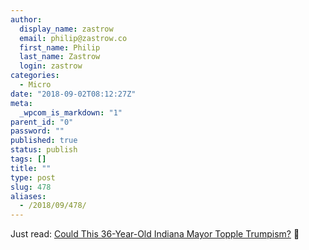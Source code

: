 ```yaml
---
author:
  display_name: zastrow
  email: philip@zastrow.co
  first_name: Philip
  last_name: Zastrow
  login: zastrow
categories:
  - Micro
date: "2018-09-02T08:12:27Z"
meta:
  _wpcom_is_markdown: "1"
parent_id: "0"
password: ""
published: true
status: publish
tags: []
title: ""
type: post
slug: 478
aliases:
  - /2018/09/478/
---
```

<p>Just read: <a href="https://www.rollingstone.com/politics/politics-news/pete_buttigieg-36-year-old-mayor-south-bend-indiana-2020-713662/">Could This 36-Year-Old Indiana Mayor Topple Trumpism?</a> 📰</p>
